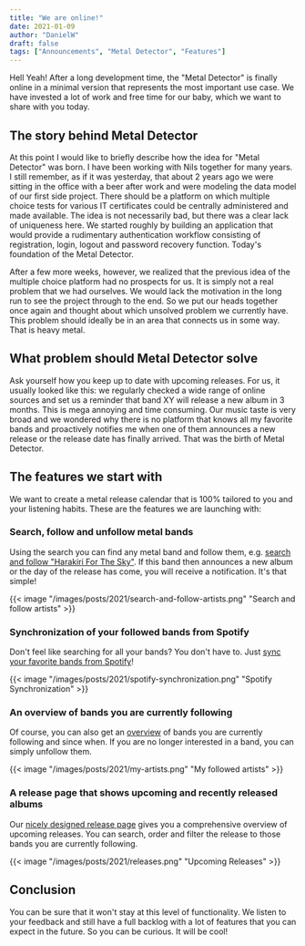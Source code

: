 ```yaml
---
title: "We are online!"
date: 2021-01-09
author: "DanielW"
draft: false
tags: ["Announcements", "Metal Detector", "Features"]
---
```


Hell Yeah! After a long development time, the "Metal Detector" is finally online in a minimal version that represents the most important use case. We have invested a lot of work and free time for our baby, which we want to share with you today.

## The story behind Metal Detector

At this point I would like to briefly describe how the idea for "Metal Detector" was born. I have been working with Nils together for many years. I still remember, as if it was yesterday, that about 2 years ago we were sitting in the office with a beer after work and were modeling the data model of our first side project. There should be a platform on which multiple choice tests for various IT certificates could be centrally administered and made available. The idea is not necessarily bad, but there was a clear lack of uniqueness here. We started roughly by building an application that would provide a rudimentary authentication workflow consisting of registration, login, logout and password recovery function. Today's foundation of the Metal Detector.

After a few more weeks, however, we realized that the previous idea of the multiple choice platform had no prospects for us. It is simply not a real problem that we had ourselves. We would lack the motivation in the long run to see the project through to the end. So we put our heads together once again and thought about which unsolved problem we currently have. This problem should ideally be in an area that connects us in some way. That is heavy metal.

## What problem should Metal Detector solve

Ask yourself how you keep up to date with upcoming releases. For us, it usually looked like this: we regularly checked a wide range of online sources and set us a reminder that band XY will release a new album in 3 months. This is mega annoying and time consuming. Our music taste is very broad and we wondered why there is no platform that knows all my favorite bands and proactively notifies me when one of them announces a new release or the release date has finally arrived. That was the birth of Metal Detector.

## The features we start with

We want to create a metal release calendar that is 100% tailored to you and your listening habits. These are the features we are launching with:

### Search, follow and unfollow metal bands

Using the search you can find any metal band and follow them, e.g. [search and follow "Harakiri For The Sky"](https://www.metal-detector.rocks/artists/search?query=Harakiri+for+the+Sky). If this band then announces a new album or the day of the release has come, you will receive a notification. It's that simple!

{{< image "/images/posts/2021/search-and-follow-artists.png" "Search and follow artists" >}}

### Synchronization of your followed bands from Spotify

Don't feel like searching for all your bands? You don't have to. Just [sync your favorite bands from Spotify](https://www.metal-detector.rocks/settings/spotify-synchronization)!

{{< image "/images/posts/2021/spotify-synchronization.png" "Spotify Synchronization" >}}

### An overview of bands you are currently following

Of course, you can also get an [overview](https://www.metal-detector.rocks/my-artists) of bands you are currently following and since when. If you are no longer interested in a band, you can simply unfollow them.

{{< image "/images/posts/2021/my-artists.png" "My followed artists" >}}

### A release page that shows upcoming and recently released albums

Our [nicely designed release page](https://www.metal-detector.rocks/releases) gives you a comprehensive overview of upcoming releases. You can search, order and filter the release to those bands you are currently following.

{{< image "/images/posts/2021/releases.png" "Upcoming Releases" >}}

## Conclusion

You can be sure that it won't stay at this level of functionality. We listen to your feedback and still have a full backlog with a lot of features that you can expect in the future. So you can be curious. It will be cool!
